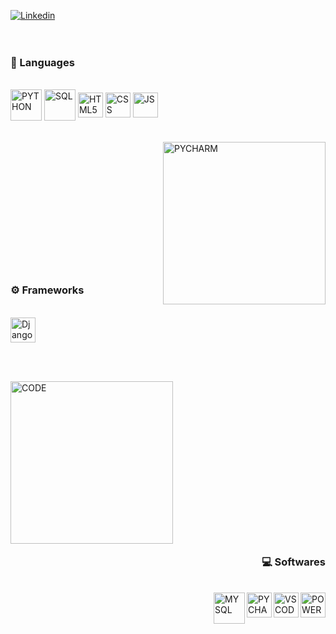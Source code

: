 [![Linkedin](https://img.shields.io/badge/LinkedIn-0077B5?style=for-the-badge&logo=linkedin&logoColor=white)](https://www.linkedin.com/in/matheus-ferreira-a22310344/)
<br/><br/><br/>

### 🐍 Languages
<br/>
<div style="display: inline_block">
  <img align="center" alt="PYTHON" heigth="40" width="50" src="https://img.icons8.com/?size=512&id=13441&format=png"/>
  <img align="center" alt="SQL" heigth="40" width="50" src="https://cdn-icons-png.flaticon.com/128/5815/5815478.png"/>
  <img align="center" alt="HTML5" heigth="30" width="40" src="https://cdn-icons-png.flaticon.com/128/732/732212.png"/>
  <img align="center" alt="CSS" heigth="30" width="40" src="https://cdn-icons-png.flaticon.com/128/732/732190.png"/>
  <img align="center" alt="JS" heigth="30" width="40" src="https://cdn-icons-png.flaticon.com/128/5968/5968292.png"/>
</div>
<br/><br/>

<div style="display: inline_block">
  <img align="right" alt="PYCHARM" heigth="150" width="260" src="https://i.pinimg.com/originals/f5/8f/e8/f58fe8e19a7e25ddf0c459a3599261d6.gif"/>
  <br/><br/>
  <br/><br/>
</div>
<br/><br/><br/><br/><br/><br/><br/><br/>

### ⚙️ Frameworks
<br/>
<div style="display: inline_block">
  <img align="center" alt="Django" heigth="30" width="40" src="https://www.svgrepo.com/show/353657/django-icon.svg"/>
</div>

<br/><br/>

<div style="display: inline_block">
  <img align="left" alt="CODE" heigth="150" width="260" src="https://i.pinimg.com/736x/4e/7b/9a/4e7b9a64fb996567222007f2561a216d.jpg"/>
  <br/><br/>
  <br/><br/>
</div>
<br/><br/><br/><br/><br/><br/><br/><br/><br/><br/><br/>
<div align="right">

### 💻 Softwares

</div>
<br/>
<div style="display: inline_block">
  <img align="right" alt="POWERBI" heigth="30" width="40" src="https://upload.wikimedia.org/wikipedia/commons/thumb/c/cf/New_Power_BI_Logo.svg/630px-New_Power_BI_Logo.svg.png"/>
  <img align="right" alt="VSCODE" heigth="30" width="40" src="https://upload.wikimedia.org/wikipedia/commons/thumb/9/9a/Visual_Studio_Code_1.35_icon.svg/2048px-Visual_Studio_Code_1.35_icon.svg.png"/>
  <img align="right" alt="PYCHARM" heigth="30" width="40" src="https://img.icons8.com/?size=96&id=117121&format=png"/>
  <img align="right" alt="MYSQL" heigth="40" width="50" src="https://media-public.canva.com/MADnBqFvink/3/thumbnail_large.png"/>
</div>
